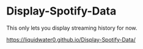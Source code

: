 # Display-Spotify-Data
This only lets you display streaming history for now.

https://liquidwater0.github.io/Display-Spotify-Data/
